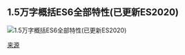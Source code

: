 ## 1.5万字概括ES6全部特性(已更新ES2020)

![1.5万字概括ES6全部特性(已更新ES2020)](./images/ES6.jpg)


[来源](https://juejin.im/post/5d9bf530518825427b27639d)
